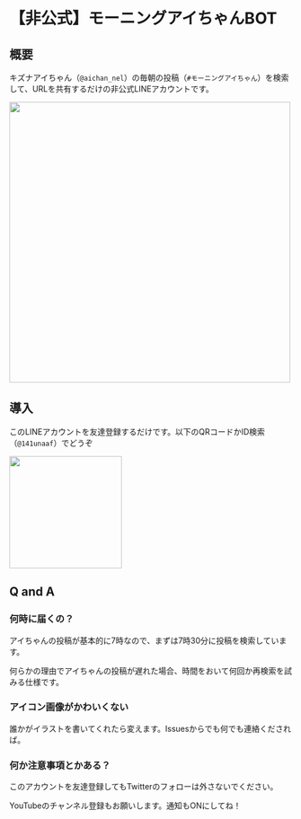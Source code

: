 # 【非公式】モーニングアイちゃんBOT
## 概要
キズナアイちゃん（`@aichan_nel`）の毎朝の投稿（`#モーニングアイちゃん`）を検索して、URLを共有するだけの非公式LINEアカウントです。

<img src="https://user-images.githubusercontent.com/26474260/84676442-7acdf900-af68-11ea-901c-3eb6ebc6a835.jpg" width="500px">

## 導入
このLINEアカウントを友達登録するだけです。以下のQRコードかID検索（`@141unaaf`）でどうぞ

<img src="https://user-images.githubusercontent.com/26474260/84675173-d7c8af80-af66-11ea-95ab-cc480cf22ced.png" width="200px">

## Q and A
### 何時に届くの？
アイちゃんの投稿が基本的に7時なので、まずは7時30分に投稿を検索しています。

何らかの理由でアイちゃんの投稿が遅れた場合、時間をおいて何回か再検索を試みる仕様です。

### アイコン画像がかわいくない
誰かがイラストを書いてくれたら変えます。Issuesからでも何でも連絡くだされば。

### 何か注意事項とかある？
このアカウントを友達登録してもTwitterのフォローは外さないでください。

YouTubeのチャンネル登録もお願いします。通知もONにしてね！
